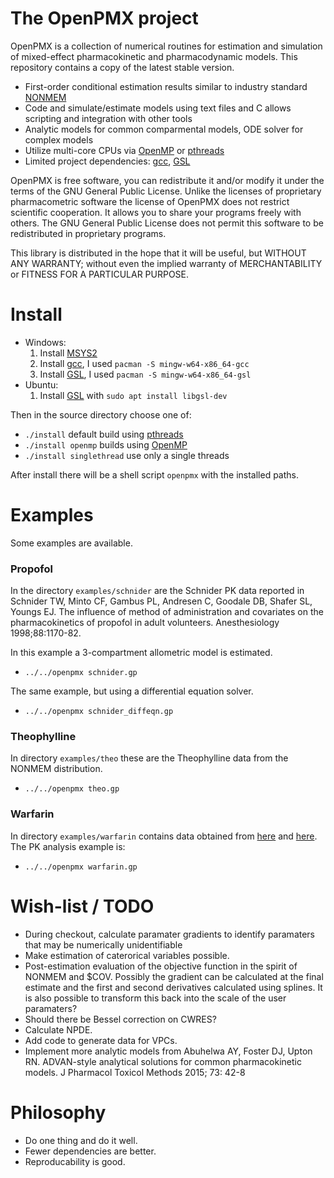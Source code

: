 # The OpenPMX project

OpenPMX is a collection of numerical routines for estimation and simulation of mixed-effect pharmacokinetic and pharmacodynamic models.
This repository contains a copy of the latest stable version.

- First-order conditional estimation results similar to industry standard [NONMEM](https://www.iconplc.com/solutions/technologies/nonmem)
- Code and simulate/estimate models using text files and C allows scripting and integration with other tools
- Analytic models for common comparmental models, ODE solver for complex models
- Utilize multi-core CPUs via [OpenMP](https://www.openmp.org/) or [pthreads](https://man7.org/linux/man-pages/man7/pthreads.7.html)
- Limited project dependencies: [gcc](https://gcc.gnu.org/), [GSL](https://www.gnu.org/software/gsl/)

OpenPMX is free software, you can redistribute it and/or modify it under the terms of the GNU General Public License.
Unlike the licenses of proprietary pharmacometric software the license of OpenPMX does not restrict scientific cooperation. It allows you to share your programs freely with others.
The GNU General Public License does not permit this software to be redistributed in proprietary programs.

This library is distributed in the hope that it will be useful, but WITHOUT ANY WARRANTY; without even the implied warranty of MERCHANTABILITY or FITNESS FOR A PARTICULAR PURPOSE.

# Install
* Windows:
	1. Install [MSYS2](https://www.msys2.org/)
	2. Install [gcc](https://gcc.gnu.org), I used `pacman -S mingw-w64-x86_64-gcc`
	3. Install [GSL](https://www.gnu.org/software/gsl/), I used `pacman -S mingw-w64-x86_64-gsl`
* Ubuntu:
	1.  Install [GSL](https://www.gnu.org/software/gsl/) with `sudo apt install libgsl-dev`

Then in the source directory choose one of:
 * `./install` default build using [pthreads](https://man7.org/linux/man-pages/man7/pthreads.7.html)
 * `./install openmp` builds using [OpenMP](https://www.openmp.org/)
 * `./install singlethread` use only a single threads

After install there will be a shell script `openpmx` with the installed paths.

# Examples
Some examples are available.

### Propofol
In the directory `examples/schnider` are the Schnider PK data reported in Schnider TW, Minto CF, Gambus PL,
Andresen C, Goodale DB, Shafer SL, Youngs EJ. The influence of method of
administration and covariates on the pharmacokinetics of propofol in adult
volunteers. Anesthesiology 1998;88:1170-82. 

In this example a 3-compartment allometric model is estimated.
- `../../openpmx schnider.gp`

The same example, but using a differential equation solver.
- `../../openpmx schnider_diffeqn.gp`

### Theophylline
In directory `examples/theo` these are the Theophylline data from the NONMEM distribution.
- `../../openpmx theo.gp`

### Warfarin
In directory `examples/warfarin` contains data obtained from [here](http://clinpharmacol.fmhs.auckland.ac.nz/docs/warfarin.csv) and [here](https://www.google.com/url?sa=t&source=web&rct=j&opi=89978449&url=https://holford.fmhs.auckland.ac.nz/docs/pkpd-workshop-nonmem7.pdf).
The PK analysis example is:
- `../../openpmx warfarin.gp`

# Wish-list / TODO
- During checkout, calculate paramater gradients to identify paramaters that may be numerically unidentifiable
- Make estimation of caterorical variables possible.
- Post-estimation evaluation of the objective function in the spirit of NONMEM and $COV. Possibly the gradient can be calculated at the final estimate and the first and second derivatives calculated using splines. It is also possible to transform this back into the scale of the user paramaters?
- Should there be Bessel correction on CWRES?
- Calculate NPDE.
- Add code to generate data for VPCs.
- Implement more analytic models from Abuhelwa AY, Foster DJ, Upton RN. ADVAN-style analytical solutions for common pharmacokinetic models. J Pharmacol Toxicol Methods 2015; 73: 42-8

# Philosophy
- Do one thing and do it well.
- Fewer dependencies are better.
- Reproducability is good.

